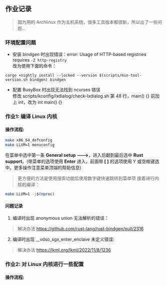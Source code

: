 ## 作业记录

> 因为用的 Archlinux 作为主机系统，很多工具版本都很新，所以出了一些问题...

### 环境配置问题
- 安装 bindgen 时出现错误：error: Usage of HTTP-based registries requires `-Z http-registry`  
改为使用下面的命令：
```
cargo +nightly install --locked --version $(scripts/min-tool-version.sh bindgen) bindgen
```

- 配置 BusyBox 时出现无法找到 ncurses 错误  
修改 scripts/kconfig/lxdialog/check-lxdialog.sh 第 48 行，main() {} 前加上 int，改为 int main() {}

### 作业1: 编译 Linux 内核

#### 操作流程:
```sh
make x86_64_defconfig
make LLVM=1 menuconfig
```
在菜单中选中第一条 **General setup --->**，进入后翻到最后选中 **Rust support**。(带菜单的选项使用 **Enter** 进入，前面带 **[ ]** 的选项使用 Y 或空格键选中。更多操作注意菜单顶端的帮助信息)
> 更方便的方法是使用搜索功能后使用数字键快速跳转到菜单项
接着进行内核的编译：
```sh
make LLVM=1 -j$(nproc)
```

#### 问题记录

1. 编译时出现 anonymous union 无法解析的错误：
> 解决办法 https://github.com/rust-lang/rust-bindgen/pull/2316

2. 编译时出现 __vdso_sgx_enter_enclave 未定义错误:
> 解决办法 https://lkml.org/lkml/2022/11/8/1236

### 作业2: 对 Linux 内核进行一些配置

#### 操作流程:
